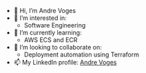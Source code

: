 - 👋 Hi, I’m Andre Voges
- 👀 I’m interested in:
  - Software Engineering
- 🌱 I’m currently learning:
  - AWS ECS and ECR
- 💞️ I’m looking to collaborate on:
  - Deployment automation using Terraform
- 📫 My LinkedIn profile:
  [Andre Voges](https://www.linkedin.com/in/andre-voges-aab64672)

<!---
andrevoges/andrevoges is a ✨ special ✨ repository because its `README.md` (this file) appears on your GitHub profile.
You can click the Preview link to take a look at your changes.
--->
